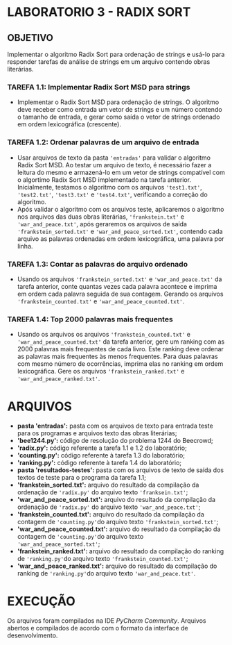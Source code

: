 # LABORATORIO 3 - RADIX SORT

## OBJETIVO
Implementar o algoritmo Radix Sort para ordenação de strings e usá-lo para responder tarefas de análise de strings em um arquivo contendo obras literárias.

### TAREFA 1.1: Implementar Radix Sort MSD para strings
* Implementar o Radix Sort MSD para ordenação de strings. O algoritmo deve receber como entrada um vetor de strings e um número contendo o tamanho de entrada, e gerar como saída o vetor de strings ordenado em ordem lexicográfica (crescente).

### TAREFA 1.2: Ordenar palavras de um arquivo de entrada
* Usar arquivos de texto da pasta `'entradas'` para validar o algoritmo Radix Sort MSD. Ao testar um arquivo de texto, é necessário fazer a leitura do mesmo e armazená-lo em um  vetor de strings compatível com o algortimo Radix Sort MSD implementado na tarefa anterior. Inicialmente, testamos o algoritmo com os arquivos `'test1.txt'`, `'test2.txt'`, `'test3.txt'` e `'test4.txt'`, verificando a correção do algoritmo.
* Após validar o algoritmo com os arquivos teste, aplicaremos o algoritmo nos arquivos das duas obras literárias, `'frankstein.txt'` e `'war_and_peace.txt'`, após geraremos os arquivos de saída `'frankstein_sorted.txt'` e `'war_and_peace_sorted.txt'`, contendo cada arquivo as palavras ordenadas em ordem lexicográfica, uma palavra por linha.

### TAREFA 1.3: Contar as palavras do arquivo ordenado
* Usando os arquivos `'frankstein_sorted.txt'` e `'war_and_peace.txt'` da tarefa anterior, conte quantas vezes cada palavra acontece e imprima em ordem cada palavra seguida de sua contagem. Gerando os arquivos `'frankstein_counted.txt'` e `'war_and_peace_counted.txt'`. 

### TAREFA 1.4: Top 2000 palavras mais frequentes
* Usando os arquivos os arquivos `'frankstein_counted.txt'` e `'war_and_peace_counted.txt'` da tarefa anterior, gere um ranking com as 2000 palavras mais frequentes de cada livro. Este ranking deve ordenar as palavras mais frequentes às menos frequentes. Para duas palavras com mesmo número de ocorrências, imprima elas no ranking em ordem lexicográfica. Gere os arquivos `'frankstein_ranked.txt'` e `'war_and_peace_ranked.txt'`.

# ARQUIVOS
* **pasta 'entradas':** pasta com os arquivos de texto para entrada teste para os programas e arquivos texto das obras literárias;
* **'bee1244.py':** código de resolução do problema 1244 do Beecrowd;
* **'radix.py':** código referente a tarefa 1.1 e 1.2 do laboratório;
* **'counting.py':** código referente à tarefa 1.3 do laboratório;
* **'ranking.py':** código referente à tarefa 1.4 do laboratório;
* **pasta 'resultados-testes':** pasta com os arquivos de texto de saída dos textos de teste para o programa da tarefa 1.1;
* **'frankstein_sorted.txt':** arquivo do resultado da compilação da ordenação de `'radix.py'` do arquivo texto `'franksein.txt'`;
* **'war_and_peace_sorted.txt':** arquivo do resultado da compilação da ordenação de `'radix.py'` do arquivo texto `'war_and_peace.txt'`;
* **'frankstein_counted.txt':** arquivo do resultado da compilação da contagem de `'counting.py'`do arquivo texto `'frankstein_sorted.txt'`;
* **'war_and_peace_counted.txt':** arquivo do resultado da compilação da contagem de `'counting.py'`do arquivo texto `'war_and_peace_sorted.txt'`;
* **'frankstein_ranked.txt':** arquivo do resultado da compilação do ranking de `'ranking.py'`do arquivo texto `'frankstein_counted.txt'`;
* **'war_and_peace_ranked.txt':** arquivo do resultado da compilação do ranking de `'ranking.py'`do arquivo texto `'war_and_peace.txt'`.

# EXECUÇÃO
Os arquivos foram compilados na IDE _PyCharm Community_. Arquivos abertos e compilados de acordo com o formato da interface de desenvolvimento.
